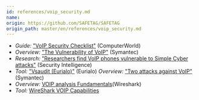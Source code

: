 ```yaml
---
id: references/voip_security.md
name: 
origin: https://github.com/SAFETAG/SAFETAG
origin_path: master/en/references/voip_security.md
---
```


* *Guide:* ["VoIP Security Checklist"](https://www.computerworld.com/article/2567181/networking/the-voip-security-checklist.html) (ComputerWorld)
* *Overview:* ["The Vulnerability of VoIP"](https://us.norton.com/voip-security-a-primer/article) (Symantec)
* *Research:* ["Researchers find VoIP phones vulnerable to Simple Cyber attacks"](https://securityintelligence.com/news/researchers-find-voip-phones-vulnerable-to-simple-cyberattacks) (Security Intelligence)
* *Tool:* ["Vsaudit (Eurialo)"](https://github.com/eurialo/vsaudit) (Eurialo)
*Overview:* ["Two attacks against VoIP"](https://www.symantec.com/connect/articles/two-attacks-against-voip) (Symantec)
* *Overview:* [VOIP analysis Fundamentals](https://sharkfestus.wireshark.org/sharkfest.12/presentations/BI-7_VoIP_Analysis_Fundamentals.pdf)(Wireshark)
* *Tool:* [WireShark VOIP Capabilities](https://wiki.wireshark.org/VoIP_calls)

